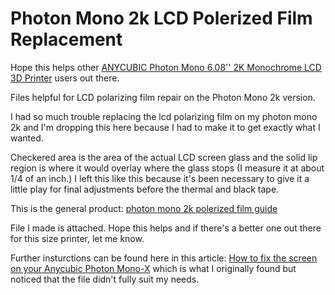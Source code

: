 # Photon Mono 2k LCD Polerized Film Replacement

Hope this helps other [ANYCUBIC Photon Mono 6.08'' 2K Monochrome LCD 3D Printer](https://www.amazon.com/gp/product/B0793PYDF7) users out there.

Files helpful for LCD polarizing film repair on the Photon Mono 2k version.

I had so much trouble replacing the lcd polarizing film on my photon mono 2k and I'm dropping this here because I had to make it to get exactly what I wanted.

Checkered area is the area of the actual LCD screen glass and the solid lip region is where it would overlay where the glass stops (I measure it at about 1/4 of an inch.) I left this like this because it's been necessary to give it a little play for final adjustments before the thermal and black tape.

This is the general product: [photon mono 2k  polerized film guide](https://user-images.githubusercontent.com/28960829/136739509-b0b4c793-dcb4-425b-897c-6de5e630d2c9.png)


File I made is attached. Hope this helps and if there's a better one out there for this size printer, let me know.

Further insturctions can be found here in this article: [How to fix the screen on your Anycubic Photon Mono-X](http://www.elitegeek.net/how-to-fix-the-screen-on-your-anycubic-photon-mono-x/) which is what I originally found but noticed that the file didn't fully suit my needs.

